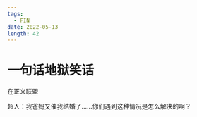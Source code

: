 ```yaml
---
tags:
  - FIN
date: 2022-05-13
length: 42
---
```


# 一句话地狱笑话

在正义联盟

超人：我爸妈又催我结婚了……你们遇到这种情况是怎么解决的啊？
